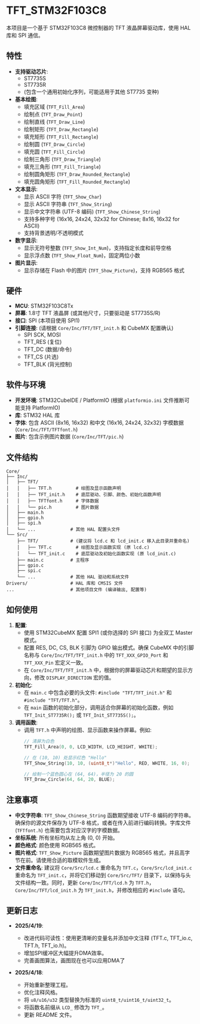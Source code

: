 # TFT_STM32F103C8

本项目是一个基于 STM32F103C8 微控制器的 TFT 液晶屏幕驱动库，使用 HAL 库和 SPI 通信。

## 特性

*   **支持驱动芯片**:
    *   ST7735S
    *   ST7735R
    *   (包含一个通用初始化序列，可能适用于其他 ST7735 变种)
*   **基本绘图**:
    *   填充区域 (`TFT_Fill_Area`)
    *   绘制点 (`TFT_Draw_Point`)
    *   绘制直线 (`TFT_Draw_Line`)
    *   绘制矩形 (`TFT_Draw_Rectangle`)
    *   填充矩形 (`TFT_Fill_Rectangle`)
    *   绘制圆 (`TFT_Draw_Circle`)
    *   填充圆 (`TFT_Fill_Circle`)
    *   绘制三角形 (`TFT_Draw_Triangle`)
    *   填充三角形 (`TFT_Fill_Triangle`)
    *   绘制圆角矩形 (`TFT_Draw_Rounded_Rectangle`)
    *   填充圆角矩形 (`TFT_Fill_Rounded_Rectangle`)
*   **文本显示**:
    *   显示 ASCII 字符 (`TFT_Show_Char`)
    *   显示 ASCII 字符串 (`TFT_Show_String`)
    *   显示中文字符串 (UTF-8 编码) (`TFT_Show_Chinese_String`)
    *   支持多种字号 (16x16, 24x24, 32x32 for Chinese; 8x16, 16x32 for ASCII)
    *   支持背景透明/不透明模式
*   **数字显示**:
    *   显示无符号整数 (`TFT_Show_Int_Num`)，支持指定长度和前导空格
    *   显示浮点数 (`TFT_Show_Float_Num`)，固定两位小数
*   **图片显示**:
    *   显示存储在 Flash 中的图片 (`TFT_Show_Picture`)，支持 RGB565 格式

## 硬件

*   **MCU**: STM32F103C8Tx
*   **屏幕**: 1.8寸 TFT 液晶屏 (或其他尺寸，只要驱动是 ST7735S/R)
*   **接口**: SPI (本项目使用 SPI1)
*   **引脚连接**: (请根据 `Core/Inc/TFT/TFT_init.h` 和 CubeMX 配置确认)
    *   SPI SCK, MOSI
    *   TFT_RES (复位)
    *   TFT_DC (数据/命令)
    *   TFT_CS (片选)
    *   TFT_BLK (背光控制)

## 软件与环境

*   **开发环境**: STM32CubeIDE / PlatformIO (根据 `platformio.ini` 文件推断可能支持 PlatformIO)
*   **库**: STM32 HAL 库
*   **字体**: 包含 ASCII (8x16, 16x32) 和中文 (16x16, 24x24, 32x32) 字模数据 (`Core/Inc/TFT/TFTfont.h`)
*   **图片**: 包含示例图片数据 (`Core/Inc/TFT/pic.h`)

## 文件结构

```
Core/
├── Inc/
│   ├── TFT/
│   │   ├── TFT.h         # 绘图及显示函数声明
│   │   ├── TFT_init.h    # 底层驱动、引脚、颜色、初始化函数声明
│   │   ├── TFTfont.h     # 字体数据
│   │   └── pic.h         # 图片数据
│   ├── main.h
│   ├── gpio.h
│   ├── spi.h
│   └── ...             # 其他 HAL 配置头文件
└── Src/
    ├── TFT/            # (建议将 lcd.c 和 lcd_init.c 移入此目录并重命名)
    │   ├── TFT.c         # 绘图及显示函数实现 (原 lcd.c)
    │   └── TFT_init.c    # 底层驱动及初始化函数实现 (原 lcd_init.c)
    ├── main.c          # 主程序
    ├── gpio.c
    ├── spi.c
    └── ...             # 其他 HAL 驱动和系统文件
Drivers/                # HAL 库和 CMSIS 文件
...                     # 其他项目文件 (编译输出, 配置等)
```

## 如何使用

1.  **配置**:
    *   使用 STM32CubeMX 配置 SPI1 (或你选择的 SPI 接口) 为全双工 Master 模式。
    *   配置 RES, DC, CS, BLK 引脚为 GPIO 输出模式。确保 CubeMX 中的引脚名称与 `Core/Inc/TFT/TFT_init.h` 中的 `TFT_XXX_GPIO_Port` 和 `TFT_XXX_Pin` 宏定义一致。
    *   在 `Core/Inc/TFT/TFT_init.h` 中，根据你的屏幕驱动芯片和期望的显示方向，修改 `DISPLAY_DIRECTION` 宏的值。
2.  **初始化**:
    *   在 `main.c` 中包含必要的头文件: `#include "TFT/TFT_init.h"` 和 `#include "TFT/TFT.h"`。
    *   在 `main` 函数的初始化部分，调用适合你屏幕的初始化函数，例如 `TFT_Init_ST7735R();` 或 `TFT_Init_ST7735S();`。
3.  **调用函数**:
    *   调用 `TFT.h` 中声明的绘图、显示函数来操作屏幕。例如:
        ```c
        // 清屏为白色
        TFT_Fill_Area(0, 0, LCD_WIDTH, LCD_HEIGHT, WHITE);

        // 在 (10, 10) 处显示红色 "Hello"
        TFT_Show_String(10, 10, (uint8_t*)"Hello", RED, WHITE, 16, 0);

        // 绘制一个蓝色圆心在 (64, 64)，半径为 20 的圆
        TFT_Draw_Circle(64, 64, 20, BLUE);
        ```

## 注意事项

*   **中文字符串**: `TFT_Show_Chinese_String` 函数期望接收 UTF-8 编码的字符串。确保你的源文件保存为 UTF-8 格式，或者在传入前进行编码转换。字库文件 (`TFTfont.h`) 也需要包含对应汉字的字模数据。
*   **坐标系统**: 所有坐标均从左上角 (0, 0) 开始。
*   **颜色格式**: 颜色使用 RGB565 格式。
*   **图片格式**: `TFT_Show_Picture` 函数期望图片数据为 RGB565 格式，并且高字节在前。请使用合适的取模软件生成。
*   **文件重命名**: 建议将 `Core/Src/lcd.c` 重命名为 `TFT.c`，`Core/Src/lcd_init.c` 重命名为 `TFT_init.c`，并将它们移动到 `Core/Src/TFT/` 目录下，以保持与头文件结构一致。同时，更新 `Core/Inc/TFT/lcd.h` 为 `TFT.h`，`Core/Inc/TFT/lcd_init.h` 为 `TFT_init.h`，并修改相应的 `#include` 语句。

## 更新日志

*   **2025/4/19**:
    *   改进代码可读性：使用更清晰的变量名并添加中文注释 (TFT.c, TFT_io.c, TFT.h, TFT_io.h)。
    *   增加SPI缓冲区大幅提升DMA效率。
    *   完善画图算法，画图现在也可以应用DMA了

*   **2025/4/18**:
    *   开始重新整理工程。
    *   优化注释风格。
    *   将 `u8/u16/u32` 类型替换为标准的 `uint8_t/uint16_t/uint32_t`。
    *   将函数名前缀从 `LCD_` 修改为 `TFT_`。
    *   更新 README 文件。